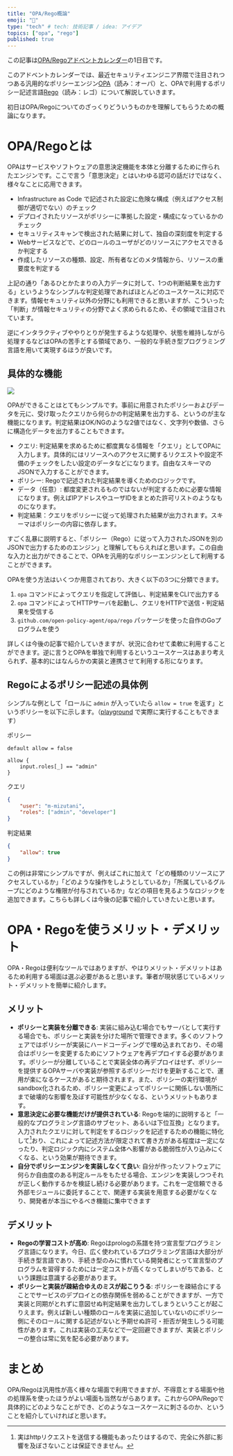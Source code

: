 ```yaml
---
title: "OPA/Rego概論"
emoji: "🚀"
type: "tech" # tech: 技術記事 / idea: アイデア
topics: ["opa", "rego"]
published: true
---
```


この記事は[OPA/Regoアドベントカレンダー](https://adventar.org/calendars/6601)の1日目です。

このアドベントカレンダーでは、最近セキュリティエンジニア界隈で注目されつつある汎用的なポリシーエンジン[OPA](https://www.openpolicyagent.org/docs/latest/)（読み：オーパ）と、OPAで利用するポリシー記述言語[Rego](https://www.openpolicyagent.org/docs/latest/policy-language/)（読み：レゴ）について解説していきます。

初日はOPA/Regoについてのざっくりどういうものかを理解してもらうための概論になります。

# OPA/Regoとは

OPAはサービスやソフトウェアの意思決定機能を本体と分離するために作られたエンジンです。ここで言う「意思決定」とはいわゆる認可の話だけではなく、様々なことに応用できます。

- Infrastructure as Code で記述された設定に危険な構成（例えばアクセス制御が適切でない）のチェック
- デプロイされたリソースがポリシーに準拠した設定・構成になっているかのチェック
- セキュリティスキャンで検出された結果に対して、独自の深刻度を判定する
- Webサービスなどで、どのロールのユーザがどのリソースにアクセスできるか判定する
- 作成したリソースの種類、設定、所有者などのメタ情報から、リソースの重要度を判定する

上記の通り「あるひとかたまりの入力データに対して、1つの判断結果を出力する」というようなシンプルな判定処理であればほとんどのユースケースに対応できます。情報セキュリティ以外の分野にも利用できると思いますが、こういった「判断」が情報セキュリティの分野でよく求められるため、その領域で注目されています。

逆にインタラクティブややりとりが発生するような処理や、状態を維持しながら処理するなどはOPAの苦手とする領域であり、一般的な手続き型プログラミング言語を用いて実現するほうが良いです。

## 具体的な機能

![](https://storage.googleapis.com/zenn-user-upload/67ea077f954081107e86c56b.jpg)

OPAができることはとてもシンプルです。事前に用意されたポリシーおよびデータを元に、受け取ったクエリから何らかの判定結果を出力する、というのが主な機能になります。判定結果はOK/NGのような2値ではなく、文字列や数値、さらに構造化データを出力することもできます。

- クエリ: 判定結果を求めるために都度異なる情報を「クエリ」としてOPAに入力します。具体的にはリソースへのアクセスに関するリクエストや設定不備のチェックをしたい設定のデータなどになります。自由なスキーマのJSONで入力することができます。
- ポリシー: Regoで記述された判定結果を導くためのロジックです。
- データ（任意）: 都度変更されるものではないが判定するために必要な情報になります。例えばIPアドレスやユーザIDをまとめた許可リストのようなものになります。
- 判定結果：クエリをポリシーに従って処理された結果が出力されます。スキーマはポリシーの内容に依存します。

すごく乱暴に説明すると、「ポリシー（Rego）に従って入力されたJSONを別のJSONで出力するためのエンジン」と理解してもらえればと思います。この自由な入力と出力ができることで、OPAを汎用的なポリシーエンジンとして利用することができます。

OPAを使う方法はいくつか用意されており、大きく以下の3つに分類できます。

1. `opa` コマンドによってクエリを指定して評価し、判定結果をCLIで出力する
2. `opa` コマンドによってHTTPサーバを起動し、クエリをHTTPで送信・判定結果を受信する
3. `github.com/open-policy-agent/opa/rego` パッケージを使った自作のGoプログラムを使う

詳しくは今後の記事で紹介していきますが、状況に合わせて柔軟に利用することができます。逆に言うとOPAを単独で利用するというユースケースはあまり考えられず、基本的にはなんらかの実装と連携させて利用する形になります。

## Regoによるポリシー記述の具体例

シンプルな例として「ロールに `admin` が入っていたら `allow = true` を返す」というポリシーを以下に示します。（[playground](https://play.openpolicyagent.org/p/vpNIn9QCQI) で実際に実行することもできます）

ポリシー
```rego
default allow = false

allow {
	input.roles[_] == "admin"
}
```

クエリ
```json
{
    "user": "m-mizutani",
    "roles": ["admin", "developer"]
}
```

判定結果
```json
{
    "allow": true
}
```

この例は非常にシンプルですが、例えばこれに加えて「どの種類のリソースにアクセスしているか」「どのような操作をしようとしているか」「所属しているグループにどのような権限が付与されているか」などの項目を見るようなロジックを追加できます。こちらも詳しくは今後の記事で紹介していきたいと思います。

# OPA・Regoを使うメリット・デメリット

OPA・Regoは便利なツールではありますが、やはりメリット・デメリットはあるため利用する場面は選ぶ必要があると思います。筆者が現状感じているメリット・デメリットを簡単に紹介します。

## メリット

- **ポリシーと実装を分離できる**: 実装に組み込む場合でもサーバとして実行する場合でも、ポリシーと実装を分けた場所で管理できます。多くのソフトウェアではポリシーが実装にハードコーディングで埋め込まれており、その場合はポリシーを変更するためにソフトウェアを再デプロイする必要があります。ポリシーが分離していることで実装全体の再デプロイはせず、ポリシーを提供するOPAサーバや実装が参照するポリシーだけを更新することで、運用が楽になるケースがあると期待されます。また、ポリシーの実行環境がsandbox化されるため、ポリシー変更によってポリシーに関係しない箇所にまで破壊的な影響を及ぼす可能性が少なくなる、というメリットもあります。
- **意思決定に必要な機能だけが提供されている**: Regoを端的に説明すると「一般的なプログラミング言語のサブセット、あるいは下位互換」となります。入力されたクエリに対して判定をするロジックを記述するための機能に特化して[^rego-io]おり、これによって記述方法が限定されて書き方がある程度は一定になったり、判定ロジック内にシステム全体へ影響がある脆弱性が入り込みにくくなる、という効果が期待できます。
- **自分でポリシーエンジンを実装しなくて良い**: 自分が作ったソフトウェアに何らか自由度のある判定ルールをもたせる場合、エンジンを実装しつつそれが正しく動作するかを検証し続ける必要があります。これを一定信頼できる外部モジュールに委託することで、関連する実装を用意する必要がなくなり、開発者が本当にやるべき機能に集中できます

## デメリット

- **Regoの学習コストが高め**: Regoはprologの系譜を持つ宣言型プログラミング言語になります。今日、広く使われているプログラミング言語は大部分が手続き型言語であり、手続き型のみに慣れている開発者にとって宣言型のプログラムを習得するためには一定コストが高くなってしまいがちである、という課題は意識する必要があります。
- **ポリシーと実装が疎結合ゆえのミスが起こりうる**: ポリシーを疎結合にすることでサービスのデプロイとの依存関係を弱めることができますが、一方で実装と同期がとれずに意図せぬ判定結果を出力してしまうということが起こりえます。例えば新しい種類のロールを実装に追加していないのにポリシー側にそのロールに関する記述がないと予期せぬ許可・拒否が発生しうる可能性があります。これは実装の工夫などで一定回避できますが、実装とポリシーの整合は常に気を配る必要があります。

# まとめ

OPA/Regoは汎用性が高く様々な場面で利用できますが、不得意とする場面や他の処理系を使ったほうがよい場面も当然ながらあります。これからOPA/Regoで具体的にどのようなことができ、どのようなユースケースに刺さるのか、ということを紹介していければと思います。

[^rego-io]: 実はhttpリクエストを送信する機能もあったりはするので、完全に外部に影響を及ぼさないことは保証できません。